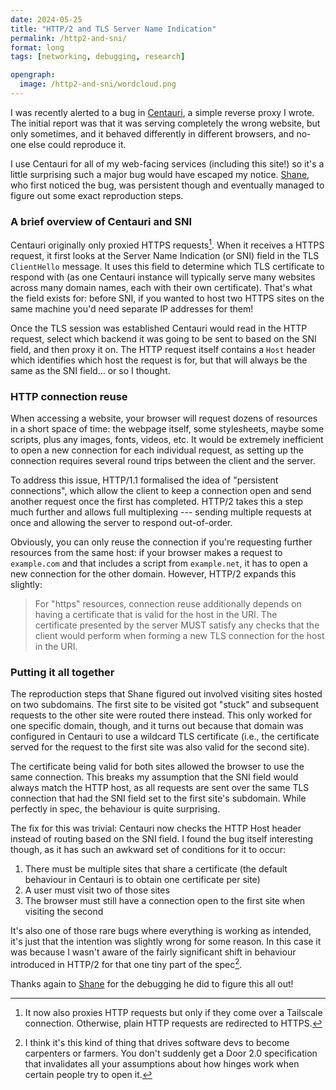 ```yaml
---
date: 2024-05-25
title: "HTTP/2 and TLS Server Name Indication"
permalink: /http2-and-sni/
format: long
tags: [networking, debugging, research]

opengraph:
  image: /http2-and-sni/wordcloud.png
---
```


I was recently alerted to a bug in [Centauri](https://github.com/csmith/centauri),
a simple reverse proxy I wrote. The initial report was that it was 
serving completely the wrong website, but only sometimes, and it behaved
differently in different browsers, and no-one else could reproduce it.

I use Centauri for all of my web-facing services (including this site!) so
it's a little surprising such a major bug would have escaped my notice.
[Shane](https://dataforce.org.uk), who first noticed the bug, was persistent
though and eventually managed to figure out some exact reproduction steps.

<!--more-->

### A brief overview of Centauri and SNI

Centauri originally only proxied HTTPS requests[^1]. When it receives a HTTPS
request, it first looks at the Server Name Indication (or SNI) field in the
TLS `ClientHello` message. It uses this field to determine which TLS certificate
to respond with (as one Centauri instance will typically serve many websites
across many domain names, each with their own certificate). That's what the
field exists for: before SNI, if you wanted to host two HTTPS sites on the
same machine you'd need separate IP addresses for them!

Once the TLS session was established Centauri would read in the HTTP request,
select which backend it was going to be sent to based on the SNI field, and then
proxy it on. The HTTP request itself contains a `Host` header which identifies
which host the request is for, but that will always be the same as the SNI
field… or so I thought.

### HTTP connection reuse

When accessing a website, your browser will request dozens of resources in a
short space of time: the webpage itself, some stylesheets, maybe some scripts,
plus any images, fonts, videos, etc. It would be extremely inefficient to open
a new connection for each individual request, as setting up the connection
requires several round trips between the client and the server.

To address this issue, HTTP/1.1 formalised the idea of "persistent connections",
which allow the client to keep a connection open and send another request once
the first has completed. HTTP/2 takes this a step much further and allows full
multiplexing --- sending multiple requests at once and allowing the server to
respond out-of-order.

Obviously, you can only reuse the connection if you're requesting further
resources from the same host: if your browser makes a request to `example.com`
and that includes a script from `example.net`, it has to open a new connection
for the other domain. However, HTTP/2 expands this slightly:

> For "https" resources, connection reuse additionally depends on \
> having a certificate that is valid for the host in the URI.  The \
> certificate presented by the server MUST satisfy any checks that the \
> client would perform when forming a new TLS connection for the host \
> in the URI.

### Putting it all together

The reproduction steps that Shane figured out involved visiting sites hosted
on two subdomains. The first site to be visited got "stuck" and subsequent
requests to the other site were routed there instead. This only worked for
one specific domain, though, and it turns out because that domain was configured
in Centauri to use a wildcard TLS certificate (i.e., the certificate served
for the request to the first site was also valid for the second site).

The certificate being valid for both sites allowed the browser to use the same
connection. This breaks my assumption that the SNI field would always match the
HTTP host, as all requests are sent over the same TLS connection that had the
SNI field set to the first site's subdomain. While perfectly in spec, the
behaviour is quite surprising.

The fix for this was trivial: Centauri now checks the HTTP Host header instead
of routing based on the SNI field. I found the bug itself interesting though,
as it has such an awkward set of conditions for it to occur:

1. There must be multiple sites that share a certificate (the default behaviour
   in Centauri is to obtain one certificate per site)
2. A user must visit two of those sites
3. The browser must still have a connection open to the first site when visiting
   the second

It's also one of those rare bugs where everything is working as intended, it's
just that the intention was slightly wrong for some reason. In this case it was
because I wasn't aware of the fairly significant shift in behaviour introduced
in HTTP/2 for that one tiny part of the spec[^2].

Thanks again to [Shane](https://dataforce.org.uk) for the debugging he did to
figure this all out!

[^1]: It now also proxies HTTP requests but only if they come over a Tailscale
connection. Otherwise, plain HTTP requests are redirected to HTTPS.

[^2]: I think it's this kind of thing that drives software devs to become
carpenters or farmers. You don't suddenly get a Door 2.0 specification that
invalidates all your assumptions about how hinges work when certain people try
to open it.